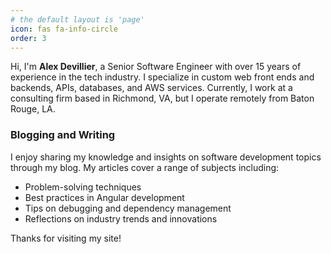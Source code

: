```yaml
---
# the default layout is 'page'
icon: fas fa-info-circle
order: 3
---
```


Hi, I'm **Alex Devillier**, a Senior Software Engineer with over 15 years of experience in the tech industry. I specialize in custom web front ends and backends, APIs, databases, and AWS services. Currently, I work at a consulting firm based in Richmond, VA, but I operate remotely from Baton Rouge, LA.

### Blogging and Writing

I enjoy sharing my knowledge and insights on software development topics through my blog. My articles cover a range of subjects including:

- Problem-solving techniques
- Best practices in Angular development
- Tips on debugging and dependency management
- Reflections on industry trends and innovations

Thanks for visiting my site!
